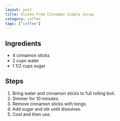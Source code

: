 ```yaml
---
layout: post
title: Gluten Free Cinnamon Simple Syrup
category: coffee
tags: ["coffee"]
---
```

## Ingredients

* 4 cinnamon sticks
* 2 cups water
* 1 1/2 cups sugar

## Steps

1. Bring water and cinnamon sticks to full rolling boil.
2. Simmer for 10 minutes.
3. Remove cinnamon sticks with tongs.
4. Add sugar and stir until dissolves.
5. Cool and then use.